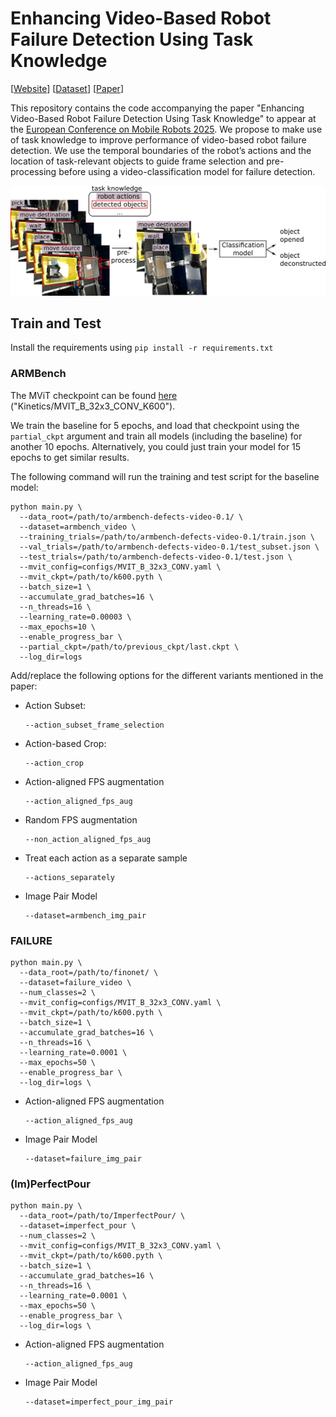 # Enhancing Video-Based Robot Failure Detection Using Task Knowledge

[<a href="https://sthoduka.github.io/using_task_knowledge/">Website</a>] 
[<a href="https://zenodo.org/records/15873769">Dataset</a>]
[<a href="https://arxiv.org/abs/2508.18705">Paper</a>]

This repository contains the code accompanying the paper "Enhancing Video-Based Robot Failure Detection Using Task Knowledge" to appear at the <a href="https://ecmr2025.dei.unipd.it/">European Conference on Mobile Robots 2025</a>. We propose to make use of task knowledge to improve performance of video-based robot failure detection. We use the temporal boundaries of the robot’s actions and the location of task-relevant objects to guide frame selection and pre-processing before using a video-classification model for failure detection.

![Concept](docs/concept.svg)

## Train and Test
Install the requirements using `pip install -r requirements.txt`

### ARMBench

The MViT checkpoint can be found [here](https://github.com/facebookresearch/SlowFast/blob/main/MODEL_ZOO.md) ("Kinetics/MVIT_B_32x3_CONV_K600").

We train the baseline for 5 epochs, and load that checkpoint using the `partial_ckpt` argument and train all models (including the baseline) for another 10 epochs. Alternatively, you could just train your model for 15 epochs to get similar results.

The following command will run the training and test script for the baseline model:
```
python main.py \
  --data_root=/path/to/armbench-defects-video-0.1/ \
  --dataset=armbench_video \
  --training_trials=/path/to/armbench-defects-video-0.1/train.json \
  --val_trials=/path/to/armbench-defects-video-0.1/test_subset.json \
  --test_trials=/path/to/armbench-defects-video-0.1/test.json \
  --mvit_config=configs/MVIT_B_32x3_CONV.yaml \
  --mvit_ckpt=/path/to/k600.pyth \
  --batch_size=1 \
  --accumulate_grad_batches=16 \
  --n_threads=16 \
  --learning_rate=0.00003 \
  --max_epochs=10 \
  --enable_progress_bar \
  --partial_ckpt=/path/to/previous_ckpt/last.ckpt \
  --log_dir=logs

```
Add/replace the following options for the different variants mentioned in the paper:

* Action Subset:
    ```
    --action_subset_frame_selection
    ```

* Action-based Crop:
    ```
    --action_crop
    ```
* Action-aligned FPS augmentation
    ```
    --action_aligned_fps_aug
    ```
* Random FPS augmentation
    ```
    --non_action_aligned_fps_aug
    ```
* Treat each action as a separate sample
    ```
    --actions_separately
    ```
* Image Pair Model
    ```
    --dataset=armbench_img_pair
    ```

### FAILURE
```
python main.py \
  --data_root=/path/to/finonet/ \
  --dataset=failure_video \
  --num_classes=2 \
  --mvit_config=configs/MVIT_B_32x3_CONV.yaml \
  --mvit_ckpt=/path/to/k600.pyth \
  --batch_size=1 \
  --accumulate_grad_batches=16 \
  --n_threads=16 \
  --learning_rate=0.0001 \
  --max_epochs=50 \
  --enable_progress_bar \
  --log_dir=logs \
```

* Action-aligned FPS augmentation
    ```
    --action_aligned_fps_aug
    ```

* Image Pair Model
    ```
    --dataset=failure_img_pair
    ```

### (Im)PerfectPour
```
python main.py \
  --data_root=/path/to/ImperfectPour/ \
  --dataset=imperfect_pour \
  --num_classes=2 \
  --mvit_config=configs/MVIT_B_32x3_CONV.yaml \
  --mvit_ckpt=/path/to/k600.pyth \
  --batch_size=1 \
  --accumulate_grad_batches=16 \
  --n_threads=16 \
  --learning_rate=0.0001 \
  --max_epochs=50 \
  --enable_progress_bar \
  --log_dir=logs \
```

* Action-aligned FPS augmentation
    ```
    --action_aligned_fps_aug
    ```

* Image Pair Model
    ```
    --dataset=imperfect_pour_img_pair
    ```
